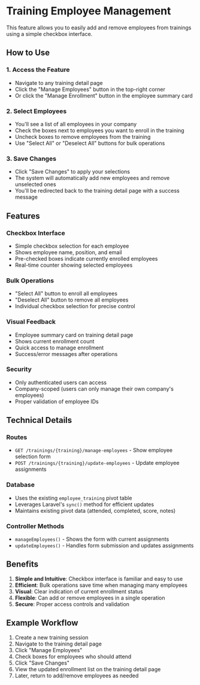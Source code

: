 # Training Employee Management

This feature allows you to easily add and remove employees from trainings using a simple checkbox interface.

## How to Use

### 1. Access the Feature
- Navigate to any training detail page
- Click the "Manage Employees" button in the top-right corner
- Or click the "Manage Enrollment" button in the employee summary card

### 2. Select Employees
- You'll see a list of all employees in your company
- Check the boxes next to employees you want to enroll in the training
- Uncheck boxes to remove employees from the training
- Use "Select All" or "Deselect All" buttons for bulk operations

### 3. Save Changes
- Click "Save Changes" to apply your selections
- The system will automatically add new employees and remove unselected ones
- You'll be redirected back to the training detail page with a success message

## Features

### Checkbox Interface
- Simple checkbox selection for each employee
- Shows employee name, position, and email
- Pre-checked boxes indicate currently enrolled employees
- Real-time counter showing selected employees

### Bulk Operations
- "Select All" button to enroll all employees
- "Deselect All" button to remove all employees
- Individual checkbox selection for precise control

### Visual Feedback
- Employee summary card on training detail page
- Shows current enrollment count
- Quick access to manage enrollment
- Success/error messages after operations

### Security
- Only authenticated users can access
- Company-scoped (users can only manage their own company's employees)
- Proper validation of employee IDs

## Technical Details

### Routes
- `GET /trainings/{training}/manage-employees` - Show employee selection form
- `POST /trainings/{training}/update-employees` - Update employee assignments

### Database
- Uses the existing `employee_training` pivot table
- Leverages Laravel's `sync()` method for efficient updates
- Maintains existing pivot data (attended, completed, score, notes)

### Controller Methods
- `manageEmployees()` - Shows the form with current assignments
- `updateEmployees()` - Handles form submission and updates assignments

## Benefits

1. **Simple and Intuitive**: Checkbox interface is familiar and easy to use
2. **Efficient**: Bulk operations save time when managing many employees
3. **Visual**: Clear indication of current enrollment status
4. **Flexible**: Can add or remove employees in a single operation
5. **Secure**: Proper access controls and validation

## Example Workflow

1. Create a new training session
2. Navigate to the training detail page
3. Click "Manage Employees"
4. Check boxes for employees who should attend
5. Click "Save Changes"
6. View the updated enrollment list on the training detail page
7. Later, return to add/remove employees as needed
